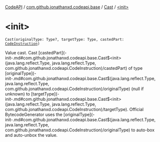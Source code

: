 [CodeAPI](../../index.md) / [com.github.jonathanxd.codeapi.base](../index.md) / [Cast](index.md) / [&lt;init&gt;](.)

# &lt;init&gt;

`Cast(originalType: Type?, targetType: Type, castedPart: `[`CodeInstruction`](../../com.github.jonathanxd.codeapi/-code-instruction.md)`)`

Value cast. Cast [castedPart](-init-.md#com.github.jonathanxd.codeapi.base.Cast$<init>(java.lang.reflect.Type, java.lang.reflect.Type, com.github.jonathanxd.codeapi.CodeInstruction)/castedPart) of type [originalType](-init-.md#com.github.jonathanxd.codeapi.base.Cast$<init>(java.lang.reflect.Type, java.lang.reflect.Type, com.github.jonathanxd.codeapi.CodeInstruction)/originalType) (null if unknown) to [targetType](-init-.md#com.github.jonathanxd.codeapi.base.Cast$<init>(java.lang.reflect.Type, java.lang.reflect.Type, com.github.jonathanxd.codeapi.CodeInstruction)/targetType). Official
BytecodeGenerator uses the [originalType](-init-.md#com.github.jonathanxd.codeapi.base.Cast$<init>(java.lang.reflect.Type, java.lang.reflect.Type, com.github.jonathanxd.codeapi.CodeInstruction)/originalType) to auto-box and auto-unbox the value.

